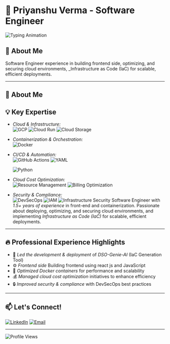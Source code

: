 # 🚀 Priyanshu Verma - Software Engineer

![Typing Animation](https://readme-typing-svg.herokuapp.com?font=Fira+Code&pause=1000&color=36BCF7&width=435&lines=Software+Engineer;Cloud+%7C+CI%2FCD+%7C+Automation;Python+%7C+Docker+%7C+JavaScript+ReactJs;Passionate+About+Optimizing+Workflows!)

## 🌟 About Me

Software Engineer experience in building frontend side, optimizing, and securing cloud environments, \_Infrastructure as Code (IaC) for scalable, efficient deployments.

---

## 🌟 About Me

## 💡 Key Expertise

- _Cloud & Infrastructure:_  
  ![GCP](https://img.shields.io/badge/Google%20Cloud%20Platform-4285F4?style=flat&logo=google-cloud&logoColor=white)
  ![Cloud Run](https://img.shields.io/badge/Cloud%20Run-4285F4?style=flat&logo=google-cloud&logoColor=white)
  ![Cloud Storage](https://img.shields.io/badge/Cloud%20Storage-4285F4?style=flat&logo=google-cloud&logoColor=white)
- _Containerization & Orchestration:_  
  ![Docker](https://img.shields.io/badge/Docker-2496ED?style=flat&logo=docker&logoColor=white)

- _CI/CD & Automation:_  
  ![GitHub Actions](https://img.shields.io/badge/GitHub%20Actions-2088FF?style=flat&logo=github-actions&logoColor=white)
  ![YAML](https://img.shields.io/badge/YAML-000000?style=flat&logo=yaml&logoColor=white)
  <!-- ![Bash](https://img.shields.io/badge/Bash-4EAA25?style=flat&logo=gnu-bash&logoColor=white) -->
  ![Python](https://img.shields.io/badge/Python-3776AB?style=flat&logo=python&logoColor=white)
- _Cloud Cost Optimization:_  
  ![Resource Management](https://img.shields.io/badge/Resource%20Management-4285F4?style=flat&logo=google-cloud&logoColor=white)
  ![Billing Optimization](https://img.shields.io/badge/Billing%20Optimization-4285F4?style=flat&logo=google-cloud&logoColor=white)
- _Security & Compliance:_  
   ![DevSecOps](https://img.shields.io/badge/DevSecOps-326CE5?style=flat&logo=kubernetes&logoColor=white)
  ![IAM](https://img.shields.io/badge/IAM-4285F4?style=flat&logo=google-cloud&logoColor=white)
  ![Infrastructure Security](https://img.shields.io/badge/Infrastructure%20Security-326CE5?style=flat&logo=kubernetes&logoColor=white)
  Software Engineer with _1.5+ years of experience_ in front-end and containerization. Passionate about deploying, optimizing, and securing cloud environments, and implementing _Infrastructure as Code (IaC)_ for scalable, efficient deployments.

---

## 🔥 Professional Experience Highlights

- 🚀 _Led the development & deployment_ of _DSO-Genie-AI_ (IaC Generation Tool)
- ⚙ _Frontend side_ Building frontend using react js and JavaScript
- 🐳 _Optimized Docker containers_ for performance and scalability
- 💰 _Managed cloud cost optimization_ initiatives to enhance efficiency
- 🔒 _Improved security & compliance_ with DevSecOps best practices

---

## 📫 Let's Connect!

[![LinkedIn](https://img.shields.io/badge/LinkedIn-0A66C2?style=flat&logo=linkedin&logoColor=white)](https://www.linkedin.com/in/priyanshu-verma94/)
[![Email](https://img.shields.io/badge/Email-D14836?style=flat&logo=gmail&logoColor=white)](mailto:vpriyanshu708@.com)

---

![Profile Views](https://komarev.com/ghpvc/?username=Priyanshu-star-code&color=blue&style=flat-square)
